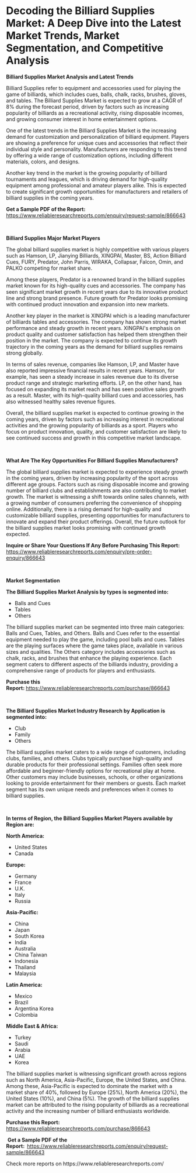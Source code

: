 <p><h1>Decoding the Billiard Supplies Market: A Deep Dive into the Latest Market Trends, Market Segmentation, and Competitive Analysis</h1></p><p><strong>Billiard Supplies Market Analysis and Latest Trends</strong></p>
<p><p>Billiard Supplies refer to equipment and accessories used for playing the game of billiards, which includes cues, balls, chalk, racks, brushes, gloves, and tables. The Billiard Supplies Market is expected to grow at a CAGR of 8% during the forecast period, driven by factors such as increasing popularity of billiards as a recreational activity, rising disposable incomes, and growing consumer interest in home entertainment options.</p><p>One of the latest trends in the Billiard Supplies Market is the increasing demand for customization and personalization of billiard equipment. Players are showing a preference for unique cues and accessories that reflect their individual style and personality. Manufacturers are responding to this trend by offering a wide range of customization options, including different materials, colors, and designs.</p><p>Another key trend in the market is the growing popularity of billiard tournaments and leagues, which is driving demand for high-quality equipment among professional and amateur players alike. This is expected to create significant growth opportunities for manufacturers and retailers of billiard supplies in the coming years.</p></p>
<p><strong>Get a Sample PDF of the Report:&nbsp;</strong> <a href="https://www.reliableresearchreports.com/enquiry/request-sample/866643">https://www.reliableresearchreports.com/enquiry/request-sample/866643</a></p>
<p>&nbsp;</p>
<p><strong>Billiard Supplies Major Market Players</strong></p>
<p><p>The global billiard supplies market is highly competitive with various players such as Hamson, LP, Jianying Billiards, XINGPAI, Master, BS, Action Billiard Cues, FURY, Predator, John Parris, WIRAKA, Collapsar, Falcon, Omin, and PALKO competing for market share. </p><p>Among these players, Predator is a renowned brand in the billiard supplies market known for its high-quality cues and accessories. The company has seen significant market growth in recent years due to its innovative product line and strong brand presence. Future growth for Predator looks promising with continued product innovation and expansion into new markets.</p><p>Another key player in the market is XINGPAI which is a leading manufacturer of billiards tables and accessories. The company has shown strong market performance and steady growth in recent years. XINGPAI's emphasis on product quality and customer satisfaction has helped them strengthen their position in the market. The company is expected to continue its growth trajectory in the coming years as the demand for billiard supplies remains strong globally.</p><p>In terms of sales revenue, companies like Hamson, LP, and Master have also reported impressive financial results in recent years. Hamson, for example, has seen a steady increase in sales revenue due to its diverse product range and strategic marketing efforts. LP, on the other hand, has focused on expanding its market reach and has seen positive sales growth as a result. Master, with its high-quality billiard cues and accessories, has also witnessed healthy sales revenue figures.</p><p>Overall, the billiard supplies market is expected to continue growing in the coming years, driven by factors such as increasing interest in recreational activities and the growing popularity of billiards as a sport. Players who focus on product innovation, quality, and customer satisfaction are likely to see continued success and growth in this competitive market landscape.</p></p>
<p>&nbsp;</p>
<p><strong>What Are The Key Opportunities For Billiard Supplies Manufacturers?</strong></p>
<p><p>The global billiard supplies market is expected to experience steady growth in the coming years, driven by increasing popularity of the sport across different age groups. Factors such as rising disposable income and growing number of billiard clubs and establishments are also contributing to market growth. The market is witnessing a shift towards online sales channels, with a growing number of consumers preferring the convenience of shopping online. Additionally, there is a rising demand for high-quality and customizable billiard supplies, presenting opportunities for manufacturers to innovate and expand their product offerings. Overall, the future outlook for the billiard supplies market looks promising with continued growth expected.</p></p>
<p><strong>Inquire or Share Your Questions If Any Before Purchasing This Report:</strong> <a href="https://www.reliableresearchreports.com/enquiry/pre-order-enquiry/866643">https://www.reliableresearchreports.com/enquiry/pre-order-enquiry/866643</a></p>
<p>&nbsp;</p>
<p><strong>Market Segmentation</strong></p>
<p><strong>The Billiard Supplies Market Analysis by types is segmented into:</strong></p>
<p><ul><li>Balls and Cues</li><li>Tables</li><li>Others</li></ul></p>
<p><p>The billiard supplies market can be segmented into three main categories: Balls and Cues, Tables, and Others. Balls and Cues refer to the essential equipment needed to play the game, including pool balls and cues. Tables are the playing surfaces where the game takes place, available in various sizes and qualities. The Others category includes accessories such as chalk, racks, and brushes that enhance the playing experience. Each segment caters to different aspects of the billiards industry, providing a comprehensive range of products for players and enthusiasts.</p></p>
<p><strong>Purchase this Report:&nbsp;</strong><a href="https://www.reliableresearchreports.com/purchase/866643">https://www.reliableresearchreports.com/purchase/866643</a></p>
<p>&nbsp;</p>
<p><strong>The Billiard Supplies Market Industry Research by Application is segmented into:</strong></p>
<p><ul><li>Club</li><li>Family</li><li>Others</li></ul></p>
<p><p>The billiard supplies market caters to a wide range of customers, including clubs, families, and others. Clubs typically purchase high-quality and durable products for their professional settings. Families often seek more affordable and beginner-friendly options for recreational play at home. Other customers may include businesses, schools, or other organizations looking to provide entertainment for their members or guests. Each market segment has its own unique needs and preferences when it comes to billiard supplies.</p></p>
<p>&nbsp;</p>
<p><strong>In terms of Region, the Billiard Supplies Market Players available by Region are:</strong></p>
<p>
    <p> <strong> North America: </strong>
        <ul>
            <li>United States</li>
            <li>Canada</li>
        </ul>
        </p> 
    <p> <strong> Europe: </strong>
        <ul>
            <li>Germany</li>
            <li>France</li>
            <li>U.K.</li>
            <li>Italy</li>
            <li>Russia</li>
        </ul>
        </p> 
    <p> <strong> Asia-Pacific: </strong>
        <ul>
            <li>China</li>
            <li>Japan</li>
            <li>South Korea</li>
            <li>India</li>
            <li>Australia</li>
            <li>China Taiwan</li>
            <li>Indonesia</li>
            <li>Thailand</li>
            <li>Malaysia</li>
        </ul>
        </p> 
    <p> <strong> Latin America: </strong>
        <ul>
            <li>Mexico</li>
            <li>Brazil</li>
            <li>Argentina Korea</li>
            <li>Colombia</li>
        </ul>
        </p> 
    <p> <strong> Middle East & Africa: </strong>
        <ul>
            <li>Turkey</li>
            <li>Saudi</li>
            <li>Arabia</li>
            <li>UAE</li>
            <li>Korea</li>
        </ul>
    </p>
    </p>
<p><p>The billiard supplies market is witnessing significant growth across regions such as North America, Asia-Pacific, Europe, the United States, and China. Among these, Asia-Pacific is expected to dominate the market with a market share of 40%, followed by Europe (25%), North America (20%), the United States (10%), and China (5%). The growth of the billiard supplies market can be attributed to the rising popularity of billiards as a recreational activity and the increasing number of billiard enthusiasts worldwide.</p></p>
<p><strong>Purchase this Report: </strong><a href="https://www.reliableresearchreports.com/purchase/866643">https://www.reliableresearchreports.com/purchase/866643</a></p>
<p>&nbsp;<strong>Get a Sample PDF of the Report:&nbsp;&nbsp;</strong><a href="https://www.reliableresearchreports.com/enquiry/request-sample/866643">https://www.reliableresearchreports.com/enquiry/request-sample/866643</a></p>
<p><strong></strong></p>
<p>Check more reports on https://www.reliableresearchreports.com/</p>